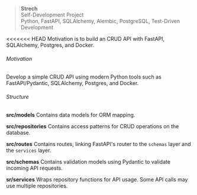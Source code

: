 > **Strech** <br>
> Self-Development Project <br>
> Python, FastAPI, SQLAlchemy, Alembic, PostgreSQL, Test-Driven Development

<<<<<<< HEAD
Motivation is to build an CRUD API with FastAPI, SQLAlchemy, Postgres, and Docker.


###### Motivation

Develop a simple CRUD API using modern Python tools such as FastAPI/Pydantic, SQLAlchemy, Postgres, and Docker.

###### Structure
**src/models**
Contains data models for ORM mapping.

**src/repositories**
Contains access patterns for CRUD operations on the database.

**src/routes**
Contains routes, linking FastAPI's router to the `schemas` layer and the `services` layer.

**src/schemas**
Contains validation models using Pydantic to validate incoming API requests.

**sr/services**
Wraps repository functions for API usage. Some API calls may use multiple repositories.
